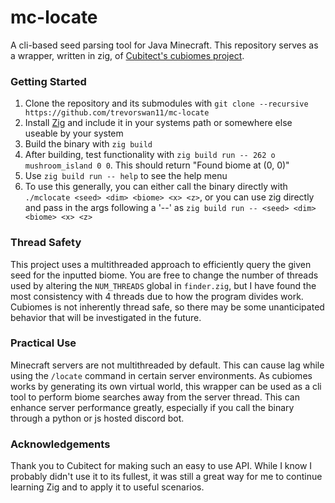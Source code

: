 # mc-locate
A cli-based seed parsing tool for Java Minecraft. This repository serves as a wrapper, written in zig, of [Cubitect's cubiomes project](https://github.com/Cubitect/cubiomes). 

### Getting Started
1. Clone the repository and its submodules with `git clone --recursive https://github.com/trevorswan11/mc-locate`
2. Install [Zig](https://ziglang.org/) and include it in your systems path or somewhere else useable by your system
3. Build the binary with `zig build`
4. After building, test functionality with `zig build run -- 262 o mushroom_island 0 0`. This should return "Found biome at (0, 0)"
5. Use `zig build run -- help` to see the help menu
6. To use this generally, you can either call the binary directly with `./mclocate <seed> <dim> <biome> <x> <z>`, or you can use zig directly and pass in the args following a '--' as `zig build run -- <seed> <dim> <biome> <x> <z>`

### Thread Safety
This project uses a multithreaded approach to efficiently query the given seed for the inputted biome. You are free to change the number of threads used by altering the `NUM_THREADS` global in `finder.zig`, but I have found the most consistency with 4 threads due to how the program divides work. Cubiomes is not inherently thread safe, so there may be some unanticipated behavior that will be investigated in the future.

### Practical Use
Minecraft servers are not multithreaded by default. This can cause lag while using the `/locate` command in certain server environments. As cubiomes works by generating its own virtual world, this wrapper can be used as a cli tool to perform biome searches away from the server thread. This can enhance server performance greatly, especially if you call the binary through a python or js hosted discord bot.

### Acknowledgements
Thank you to Cubitect for making such an easy to use API. While I know I probably didn't use it to its fullest, it was still a great way for me to continue learning Zig and to apply it to useful scenarios.
